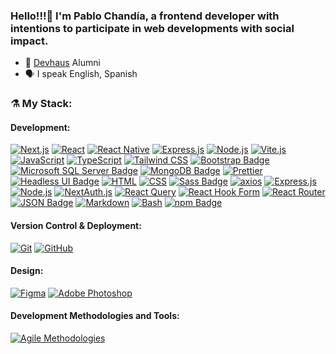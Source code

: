 ### Hello!!!👋 I'm Pablo Chandía, a frontend developer with intentions to participate in web developments with social impact. 

- 🌱  [Devhaus](https://devhausleipzig.de/) Alumni
- 🗣 I speak English, Spanish


<h3 align="left">⚗️ My Stack:</h3>

#### Development:

[![Next.js](https://img.shields.io/badge/Next.js-grey?style=for-the-badge&logo=next.js&logoColor=white)](https://nextjs.org/)
[![React](https://img.shields.io/badge/react-%2320232a.svg?style=for-the-badge&logo=react&logoColor=%2361DAFB)](https://reactjs.org/)
[![React Native](https://img.shields.io/badge/React%20Native-61DAFB?style=for-the-badge&logo=react&logoColor=white)](https://reactnative.dev/)
[![Express.js](https://img.shields.io/badge/express.js-%23404d59.svg?style=for-the-badge&logo=express&logoColor=%2361DAFB)](https://expressjs.com/)
[![Node.js](https://img.shields.io/badge/node.js-6DA55F?style=for-the-badge&logo=node.js&logoColor=white)](https://nodejs.org/)
[![Vite.js](https://img.shields.io/badge/Vite.js-646CFF?style=for-the-badge&logo=vite&logoColor=white)](https://vitejs.dev/)
[![JavaScript](https://img.shields.io/badge/javascript-%23323330.svg?style=for-the-badge&logo=javascript&logoColor=%23F7DF1E)](https://developer.mozilla.org/en-US/docs/Web/JavaScript)
[![TypeScript](https://img.shields.io/badge/TypeScript-007ACC?style=for-the-badge&logo=typescript&logoColor=white)](https://www.typescriptlang.org/)
[![Tailwind CSS](https://img.shields.io/badge/Tailwind%20CSS-%2338B2AC.svg?style=for-the-badge&logo=tailwind-css&logoColor=white)](https://tailwindcss.com/)
[![Bootstrap Badge](https://img.shields.io/badge/Bootstrap-7952B3?logo=bootstrap&logoColor=fff&style=for-the-badge)](https://getbootstrap.com/)
[![Microsoft SQL Server Badge](https://img.shields.io/badge/Microsoft%20SQL%20Server-CC2927?logo=microsoftsqlserver&logoColor=fff&style=for-the-badge)](https://learn.microsoft.com/en-us/sql/?view=sql-server-ver16)
[![MongoDB Badge](https://img.shields.io/badge/MongoDB-47A248?logo=mongodb&logoColor=fff&style=for-the-badge)](https://www.mongodb.com/docs/)
[![Prettier](https://img.shields.io/badge/Prettier-F7B93E?style=for-the-badge&logo=prettier&logoColor=black)](https://prettier.io/)
[![Headless UI Badge](https://img.shields.io/badge/Headless%20UI-66E3FF?logo=headlessui&logoColor=000&style=for-the-badge)](https://headlessui.com/)
[![HTML](https://img.shields.io/badge/HTML-%23E34F26.svg?style=for-the-badge&logo=html5&logoColor=white)](https://developer.mozilla.org/en-US/docs/Web/HTML)
[![CSS](https://img.shields.io/badge/CSS-%231572B6.svg?style=for-the-badge&logo=css3&logoColor=white)](https://developer.mozilla.org/en-US/docs/Web/CSS)
[![Sass Badge](https://img.shields.io/badge/Sass-C69?logo=sass&logoColor=fff&style=for-the-badge)](https://sass-lang.com/)
[![axios](https://img.shields.io/badge/axios-5C63AB?style=for-the-badge&logo=axios&logoColor=white)](https://axios-http.com/)
[![Express.js](https://img.shields.io/badge/express.js-%23404d59.svg?style=for-the-badge&logo=express&logoColor=%2361DAFB)](https://expressjs.com/)
[![Node.js](https://img.shields.io/badge/node.js-6DA55F?style=for-the-badge&logo=node.js&logoColor=white)](https://nodejs.org/)
[![NextAuth.js](https://img.shields.io/badge/NextAuth.js-000000?style=for-the-badge&logo=next.js&logoColor=white)](https://next-auth.js.org/)
[![React Query](https://img.shields.io/badge/React%20Query-000000?style=for-the-badge&logo=react-query&logoColor=61DAFB)](https://react-query.tanstack.com/)
[![React Hook Form](https://img.shields.io/badge/React%20Hook%20Form-61DAFB?style=for-the-badge&logo=react-hook-form&logoColor=white)](https://www.react-hook-form.com)
[![React Router](https://img.shields.io/badge/React%20Router-CA4245?style=for-the-badge&logo=react-router&logoColor=white)](https://reactrouter.com/)
[![JSON Badge](https://img.shields.io/badge/JSON-000?logo=json&logoColor=fff&style=for-the-badge)](https://www.json.org/json-en.html)
[![Markdown](https://img.shields.io/badge/Markdown-grey?style=for-the-badge&logo=markdown&logoColor=white)](https://en.wikipedia.org/wiki/Markdown)
[![Bash](https://img.shields.io/badge/Bash-grey?style=for-the-badge&logo=gnu-bash&logoColor=white)](https://www.gnu.org/software/bash/)
[![npm Badge](https://img.shields.io/badge/npm-CB3837?logo=npm&logoColor=fff&style=for-the-badge)](https://docs.npmjs.com/)

#### Version Control & Deployment:
[![Git](https://img.shields.io/badge/git-%23F05033.svg?style=for-the-badge&logo=git&logoColor=white)](https://git-scm.com/)
[![GitHub](https://img.shields.io/badge/GitHub-%23181717.svg?style=for-the-badge&logo=github&logoColor=white)](https://github.com/)

#### Design:
[![Figma](https://img.shields.io/badge/figma-%23F24E1E.svg?style=for-the-badge&logo=figma&logoColor=white)](https://www.figma.com/)
[![Adobe Photoshop](https://img.shields.io/badge/adobe%20photoshop-%2331A8FF.svg?style=for-the-badge&logo=adobe%20photoshop&logoColor=white)](https://www.adobe.com/products/photoshop.html)


#### Development Methodologies and Tools:
[![Agile Methodologies](https://img.shields.io/badge/Agile-009639?style=for-the-badge&logo=agile&logoColor=white)](https://en.wikipedia.org/wiki/Agile_software_development) 
